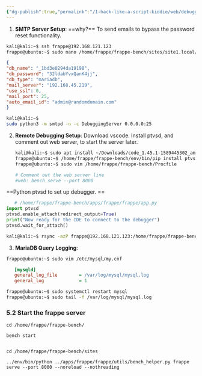 ```yaml
---
{"dg-publish":true,"permalink":"/1-hack-like-a-script-kiddie/web/debugger-and-logger/debugger-erp-next-frappe/","noteIcon":"","created":"2025-04-15T14:11:19.599-04:00"}
---
```




















1. **SMTP Server Setup**:
==why?== 
To send emails to bypass the password reset functionality. 

```bash
kali@kali:~$ ssh frappe@192.168.121.123
frappe@ubuntu:~$ sudo nano /home/frappe/frappe-bench/sites/site1.local/site_config.json
```
```json
{
"db_name": "_1bd3e0294da19198",
"db_password": "32ldabYvxQanK4jj",
"db_type": "mariadb",
"mail_server": "192.168.45.219",
"use_ssl": 0,
"mail_port": 25,
"auto_email_id": "admin@randomdomain.com"
}
```
   ```bash
   kali@kali:~$
   sudo python3 -m smtpd -n -c DebuggingServer 0.0.0.0:25 
   ```

2. **Remote Debugging Setup**:
Download vscode. Install ptvsd, and comment out web server, to start the server later. 
   ```bash
   kali@kali:~$ sudo apt install ~/Downloads/code_1.45.1-1589445302_amd64.deb
   frappe@ubuntu:~$ /home/frappe/frappe-bench/env/bin/pip install ptvsd
   frappe@ubuntu:~$ sudo vim /home/frappe/frappe-bench/Procfile
   ```
   ```bash
   # Comment out the web server line
   #web: bench serve --port 8000
   ```


==Python ptvsd to set up debugger. ==

```python
   # /home/frappe/frappe-bench/apps/frappe/frappe/app.py
import ptvsd
ptvsd.enable_attach(redirect_output=True)
print("Now ready for the IDE to connect to the debugger")
ptvsd.wait_for_attach()

````
```bash
kali@kali:~$ rsync -azP frappe@192.168.121.123:/home/frappe/frappe-bench ./
```

3. **MariaDB Query Logging**:
```bash
frappe@ubuntu:~$ sudo vim /etc/mysql/my.cnf
```

```ini
   [mysqld]
   general_log_file        = /var/log/mysql/mysql.log
   general_log             = 1
```

```bash
frappe@ubuntu:~$ sudo systemctl restart mysql
frappe@ubuntu:~$ sudo tail -f /var/log/mysql/mysql.log
```

### 5.2 Start the frappe server
```
cd /home/frappe/frappe-bench/

bench start


cd /home/frappe/frappe-bench/sites

../env/bin/python ../apps/frappe/frappe/utils/bench_helper.py frappe serve --port 8000 --noreload --nothreading

```

